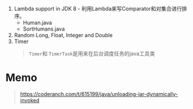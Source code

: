 1. Lambda support in JDK 8 - 利用Lambda来写Comparator和对集合进行排序。
	- Human.java
	- SortHumans.java
2. Random Long, Float, Integer and Double
3. Timer
	> `Timer`和 `TimerTask`是用来在后台调度任务的java工具类
	
	
# Memo
> https://coderanch.com/t/615199/java/unloading-jar-dynamically-invoked
